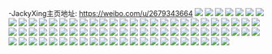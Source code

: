-JackyXing主页地址: https://weibo.com/u/2679343664 
![](https://wx4.sinaimg.cn/mw2000/9fb38a30ly1h8ltbn407rj214o1izb29.jpg) 
![](https://wx4.sinaimg.cn/mw2000/9fb38a30ly1h8ltak8q5kj20wi17ch82.jpg) 
![](https://wx4.sinaimg.cn/mw2000/9fb38a30ly1h8ltb8kkqwj21kw17phdt.jpg) 
![](https://wx4.sinaimg.cn/mw2000/9fb38a30ly1h8ltb4pqxxj20wi17c1b6.jpg) 
![](https://wx4.sinaimg.cn/mw2000/9fb38a30ly1h8ltb6k4ifj216o1kwhdt.jpg) 
![](https://wx4.sinaimg.cn/mw2000/9fb38a30ly1h8ltb9y9chj22xj275qv6.jpg) 
![](https://wx4.sinaimg.cn/mw2000/9fb38a30ly1h8ltb5fxrtj21671kwx5x.jpg) 
![](https://wx4.sinaimg.cn/mw2000/9fb38a30ly1h8ltd18jloj21dp1kwayf.jpg) 
![](https://wx4.sinaimg.cn/mw2000/9fb38a30ly1h8ltajgb43j214c1f14qp.jpg) 
![](https://wx4.sinaimg.cn/mw2000/9fb38a30ly1h8ltbordp0j20u0126qn7.jpg) 
![](https://wx4.sinaimg.cn/mw2000/9fb38a30ly1h8ltbctib6j22802you0x.jpg) 
![](https://wx4.sinaimg.cn/mw2000/9fb38a30ly1h7g14ayjofj22ps1j0b2a.jpg) 
![](https://wx4.sinaimg.cn/mw2000/9fb38a30ly1h7g1461ko7j216o1kw4p2.jpg) 
![](https://wx4.sinaimg.cn/mw2000/9fb38a30ly1h7fzotg2buj21kw11xk0p.jpg) 
![](https://wx4.sinaimg.cn/mw2000/9fb38a30ly1h7fzoqf410j216o1kwb29.jpg) 
![](https://wx4.sinaimg.cn/mw2000/9fb38a30ly1h7g00495eej216o1kw4nj.jpg) 
![](https://wx4.sinaimg.cn/mw2000/9fb38a30ly1h7g003fw73j214a1kwjvc.jpg) 
![](https://wx4.sinaimg.cn/mw2000/9fb38a30gy1h756xbf3v9j211x1kwtyd.jpg) 
![](https://wx4.sinaimg.cn/mw2000/9fb38a30gy1h756x2nztrj211x1kw4p2.jpg) 
![](https://wx4.sinaimg.cn/mw2000/9fb38a30gy1h756x9vaqkj21dc1kwe81.jpg) 
![](https://wx4.sinaimg.cn/mw2000/9fb38a30gy1h756x3wvihj211w1487kh.jpg) 
![](https://wx4.sinaimg.cn/mw2000/9fb38a30gy1h756x5z35sj21kw11x0wv.jpg) 
![](https://wx4.sinaimg.cn/mw2000/9fb38a30gy1h756x7smzej211x1fjhdt.jpg) 
![](https://wx4.sinaimg.cn/mw2000/9fb38a30gy1h756xdlmnqj21kw16okjf.jpg) 
![](https://wx4.sinaimg.cn/mw2000/9fb38a30gy1h756zp4eu5j22c0340wnu.jpg) 
![](https://wx4.sinaimg.cn/mw2000/9fb38a30gy1h757a04u11j21kw11xwsd.jpg) 
![](https://wx4.sinaimg.cn/mw2000/9fb38a30gy1h756xf1xhej216o1kw7vk.jpg) 
![](https://wx4.sinaimg.cn/mw2000/9fb38a30gy1h756xgjtzbj216o1kwx3a.jpg) 
![](https://wx4.sinaimg.cn/mw2000/9fb38a30gy1h756xik61jj214g1ir7wh.jpg) 
![](https://wx4.sinaimg.cn/mw2000/9fb38a30gy1h756xk2chcj22ps1j07cj.jpg) 
![](https://wx4.sinaimg.cn/mw2000/9fb38a30ly1h6yp3ofw4zj216o1kwnn1.jpg) 
![](https://wx4.sinaimg.cn/mw2000/9fb38a30ly1h6yp3pcc7rj216i1kw1kx.jpg) 
![](https://wx4.sinaimg.cn/mw2000/9fb38a30ly1h6yp3psaeyj20wg12ttn3.jpg) 
![](https://wx4.sinaimg.cn/mw2000/9fb38a30ly1h6yp3v134hj214v1957oj.jpg) 
![](https://wx4.sinaimg.cn/mw2000/9fb38a30ly1h6yp3vw4y7j21kw1eqq5q.jpg) 
![](https://wx4.sinaimg.cn/mw2000/9fb38a30ly1h6yp3wom59j21kw16oh77.jpg) 
![](https://wx4.sinaimg.cn/mw2000/9fb38a30ly1h6yp3xkzs8j21ky1fz4qp.jpg) 
![](https://wx4.sinaimg.cn/mw2000/9fb38a30ly1h6yp3zfqo2j216o1kwe1u.jpg) 
![](https://wx4.sinaimg.cn/mw2000/9fb38a30ly1h6yp406czhj21kw16o774.jpg) 
![](https://wx4.sinaimg.cn/mw2000/9fb38a30ly1h55lgqar8pj216o1kwkfj.jpg) 
![](https://wx4.sinaimg.cn/mw2000/9fb38a30ly1h55lgqr4c1j20td1bhnah.jpg) 
![](https://wx4.sinaimg.cn/mw2000/9fb38a30ly1h55lgreoqij216o1kw4jw.jpg) 
![](https://wx4.sinaimg.cn/mw2000/9fb38a30ly1h55lgsilzrj216o1kwquf.jpg) 
![](https://wx4.sinaimg.cn/mw2000/9fb38a30ly1h55lgvo14bj214w0u0wnn.jpg) 
![](https://wx4.sinaimg.cn/mw2000/9fb38a30ly1h55lkr69ywj20u012hgta.jpg) 
![](https://wx4.sinaimg.cn/mw2000/9fb38a30ly1h55lgwr6qtj20u00u0tc2.jpg) 
![](https://wx4.sinaimg.cn/mw2000/9fb38a30ly1h55lgwhonnj216o1kw1hk.jpg) 
![](https://wx4.sinaimg.cn/mw2000/9fb38a30ly1h4oamnpac4j20wi0l4myi.jpg) 
![](https://wx4.sinaimg.cn/mw2000/9fb38a30ly1h4oamornwnj22c02c0kjl.jpg) 
![](https://wx4.sinaimg.cn/mw2000/9fb38a30ly1h4oan0tchbj21qo24ohdu.jpg) 
![](https://wx4.sinaimg.cn/mw2000/9fb38a30ly1h4oamsyd4gj216b1kwaxu.jpg) 
![](https://wx4.sinaimg.cn/mw2000/9fb38a30ly1h4oamuivlvj216o1kw4qp.jpg) 
![](https://wx4.sinaimg.cn/mw2000/9fb38a30ly1h4h73qlq6xj215i1fce81.jpg) 
![](https://wx4.sinaimg.cn/mw2000/9fb38a30ly1h4h73r34f8j21am0wun6r.jpg) 
![](https://wx4.sinaimg.cn/mw2000/9fb38a30ly1h4h73rrokwj20x81jtqo9.jpg) 
![](https://wx4.sinaimg.cn/mw2000/9fb38a30ly1h4h73tyg6vj23402c0b2c.jpg) 
![](https://wx4.sinaimg.cn/mw2000/9fb38a30ly1h4h85x0b43j216o1kwb29.jpg) 
![](https://wx4.sinaimg.cn/mw2000/9fb38a30ly1h4h86920dij22yo2804qs.jpg) 
![](https://wx4.sinaimg.cn/mw2000/9fb38a30ly1h4h8iidzgbj23402c0kjn.jpg) 
![](https://wx4.sinaimg.cn/mw2000/9fb38a30ly1h4h8luptgej22c03407wj.jpg) 
![](https://wx4.sinaimg.cn/mw2000/9fb38a30ly1h4h8lsi35uj23402c04qr.jpg) 
![](https://wx4.sinaimg.cn/mw2000/9fb38a30ly1gzzbkb9zbcj216o1kw4qp.jpg) 
![](https://wx4.sinaimg.cn/mw2000/9fb38a30ly1gzzbmla0m0j22c0340x6p.jpg) 
![](https://wx4.sinaimg.cn/mw2000/9fb38a30ly1gzzbk3ro22j22ve1weqv5.jpg) 
![](https://wx4.sinaimg.cn/mw2000/9fb38a30ly1gzzbk6hei4j23402c0hdu.jpg) 
![](https://wx4.sinaimg.cn/mw2000/9fb38a30ly1gzzbk542t2j21qs2a7npd.jpg) 
![](https://wx4.sinaimg.cn/mw2000/9fb38a30ly1gzzbkcpguwj23402c0qv6.jpg) 
![](https://wx4.sinaimg.cn/mw2000/9fb38a30ly1gzzbk1tfgtj22c0340x6q.jpg) 
![](https://wx4.sinaimg.cn/mw2000/9fb38a30ly1gzzbmmoox3j23402c0qv5.jpg) 
![](https://wx4.sinaimg.cn/mw2000/9fb38a30ly1gzzbka2fdtj23402c0hdw.jpg) 
![](https://wx4.sinaimg.cn/mw2000/9fb38a30ly1gy5fvwctggj21c61hv1kx.jpg) 
![](https://wx4.sinaimg.cn/mw2000/9fb38a30ly1gy5fvxtkwlj226f2azx6p.jpg) 
![](https://wx4.sinaimg.cn/mw2000/9fb38a30ly1gy5fvzw6x7j22yo280hdv.jpg) 
![](https://wx4.sinaimg.cn/mw2000/9fb38a30ly1gy5fvv5wyoj22c02c07wi.jpg) 
![](https://wx4.sinaimg.cn/mw2000/9fb38a30ly1gy5fw1a67vj22c02c0u0x.jpg) 
![](https://wx4.sinaimg.cn/mw2000/9fb38a30ly1gy5fwlag1hj216o1e71kx.jpg) 
![](https://wx4.sinaimg.cn/mw2000/9fb38a30ly1gxym7oo0iwj21jo16n1kx.jpg) 
![](https://wx4.sinaimg.cn/mw2000/9fb38a30ly1gxymaie5qbj232u250kjm.jpg) 
![](https://wx4.sinaimg.cn/mw2000/9fb38a30ly1gxymaj9funj21kw16o7wh.jpg) 
